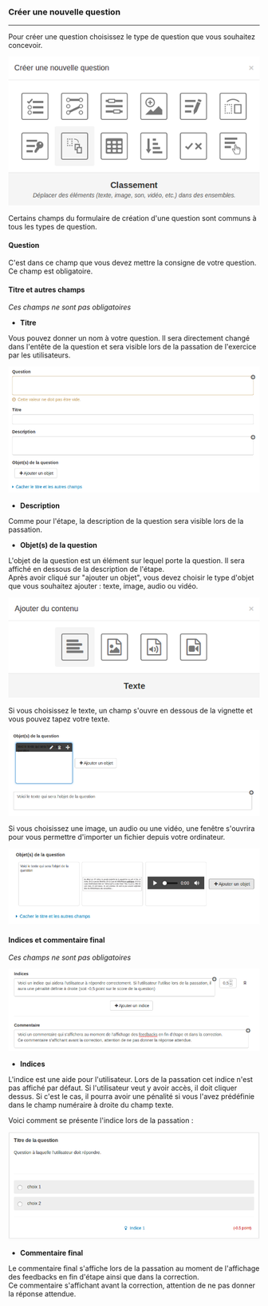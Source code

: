 ### Créer une nouvelle question

---

Pour créer une question choisissez le type de question que vous souhaitez concevoir.

![](images/quiz-fig7.png)

Certains champs du formulaire de création d'une question sont communs à tous les types de question.

#### Question

C'est dans ce champ que vous devez mettre la consigne de votre question. Ce champ est obligatoire.

#### Titre et autres champs

_Ces champs ne sont pas obligatoires_

* **Titre**

Vous pouvez donner un nom à votre question. Il sera directement changé dans l'entête de la question et sera visible lors de la passation de l'exercice par les utilisateurs.

![](images/quiz-fig9.png)

* **Description**

Comme pour l'étape, la description de la question sera visible lors de la passation.

* **Objet\(s\) de la question**

L'objet de la question est un élément  sur lequel porte la question. Il sera affiché en dessous de la description de l'étape.  
Après avoir cliqué sur "ajouter un objet", vous devez choisir le type d'objet que vous souhaitez ajouter : texte, image, audio ou vidéo.

![](images/quiz-fig13.png)

Si vous choisissez le texte, un champ s'ouvre en dessous de la vignette et vous pouvez tapez votre texte.

![](images/quiz-fig14.png)

Si vous choisissez une image, un audio ou une vidéo, une fenêtre s'ouvrira pour vous permettre d'importer un fichier depuis votre ordinateur.

![](images/quiz-fig15.png)

#### Indices et commentaire final

_Ces champs ne sont pas obligatoires_

![](images/quiz-fig16.png)

* **Indices**

L'indice est une aide pour l'utilisateur. Lors de la passation cet indice n'est pas affiché par défaut. Si l'utilisateur veut y avoir accès, il doit cliquer dessus. Si c'est le cas, il pourra avoir une pénalité si vous l'avez prédéfinie dans le champ numéraire à droite du champ texte.

Voici comment se présente l'indice lors de la passation : 

![](/fr/resources/quiz/images/quiz-fig33.png)

* **Commentaire final**

Le commentaire final s'affiche lors de la passation au moment de l'affichage des feedbacks en fin d'étape ainsi que dans la correction.  
Ce commentaire s'affichant avant la correction, attention de ne pas donner la réponse attendue.

